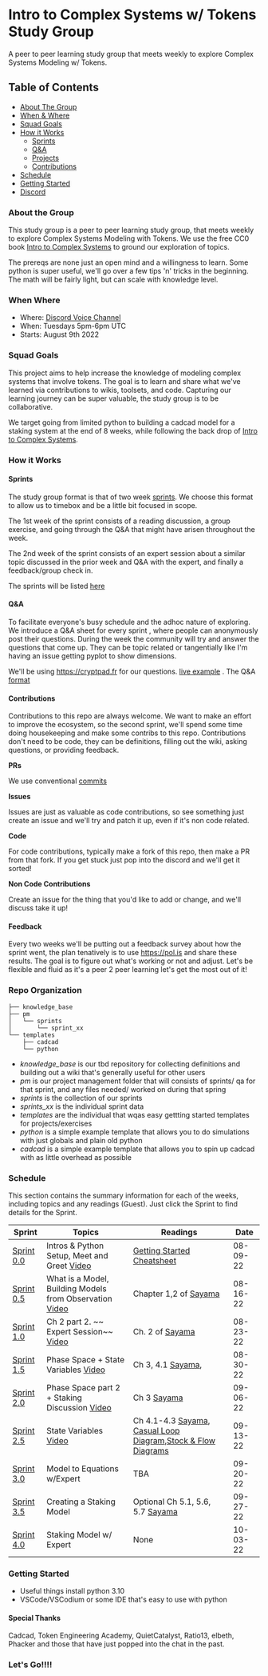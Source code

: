 # Intro to Complex Systems w/ Tokens Study Group

A peer to peer learning study group that meets weekly to explore Complex Systems Modeling w/ Tokens.

## Table of Contents
  - [About The Group](#about-the-group)
  - [When & Where](#when-where)
  - [Squad Goals](#squad-goals)
  - [How it Works](#how-it-works)
    - [Sprints](#sprints)
    - [Q&A](#q&a)
    - [Projects](#projects)
    - [Contributions](#contributions)
  - [Schedule](#schedule)
  - [Getting Started](#getting-started)
  - [Discord](https://discord.gg/BSrZUxUuXq)

### About the Group

This study group is a peer to peer learning study group, that meets weekly to explore Complex Systems Modeling with Tokens. We use the free CC0 book [Intro to Complex Systems](https://milneopentextbooks.org/introduction-to-the-modeling-and-analysis-of-complex-systems/) to ground our exploration of topics. 

The prereqs are none just an open mind and a willingness to learn. Some python is super useful, we'll go over a few tips 'n' tricks in the beginning. The math will be fairly light, but can scale with knowledge level.

### When Where
- Where: [Discord Voice Channel](https://discord.gg/BSrZUxUuXq)
- When: Tuesdays 5pm-6pm UTC
- Starts: August 9th 2022


### Squad Goals

This project aims to help increase the knowledge of modeling complex systems that involve tokens. The goal is to learn and share what we've learned via contributions to wikis, toolsets, and code. Capturing our learning journey can be super valuable, the study group is to be collaborative.

We target going from limited python to building a cadcad model for a staking system at the end of 8 weeks, while following the back drop of [Intro to Complex Systems](https://milneopentextbooks.org/introduction-to-the-modeling-and-analysis-of-complex-systems/).

### How it Works

#### Sprints
The study group format is that of two week [sprints](https://en.wikipedia.org/wiki/Scrum_sprint#Values). We choose this format to allow us to timebox and be a little bit focused in scope.

The 1st week of the sprint consists of a reading discussion, a group exercise, and going through the Q&A that might have arisen throughout the week.

The 2nd week of the sprint consists of an expert session about a similar topic discussed in the prior week and Q&A with the expert, and finally a feedback/group check in.

The sprints will be listed [here](./schedule.md)

#### Q&A
To facilitate everyone's busy schedule and the adhoc nature of exploring. We introduce a Q&A sheet for every sprint , where people can anonymously post their questions. During the week the community will try and answer the questions that come up. They can be topic related or tangentially like I'm having an issue getting pyplot to show dimensions.

We'll be using https://cryptpad.fr for our questions. [live example](https://cryptpad.fr/code/#/2/code/edit/3GIZwOk9TmJ8EXicyxS4TjCR/) . The Q&A [format](./qa_format.md)

#### Contributions
Contributions to this repo are always welcome. We want to make an effort to improve the ecosystem, so the second sprint, we'll spend some time doing housekeeping and make some contribs to this repo. Contributions don't need to be code, they can be definitions, filling out the wiki, asking questions, or providing feedback.

**PRs**

We use conventional [commits](https://www.conventionalcommits.org/en/v1.0.0/)

**Issues**

Issues are just as valuable as code contributions, so see something just create an issue and we'll try and patch it up, even if it's non code related.

**Code**

For code contributions, typically make a fork of this repo, then make a PR from that fork. If you get stuck just pop into the discord and we'll get it sorted!

**Non Code Contributions**

Create an issue for the thing that you'd like to add or change, and we'll discuss take it up!

#### Feedback

Every two weeks we'll be putting out a feedback survey about how the sprint went, the plan tenatively is to use https://pol.is and share these results.
The goal is to figure out what's working or not and adjust. Let's be flexible and fluid as it's a peer 2 peer learning let's get the most out of it!

### Repo Organization
```
├── knowledge_base
├── pm
│   └── sprints
│       └── sprint_xx
└── templates
    ├── cadcad
    └── python
```
- *knowledge_base* is our tbd repository for collecting definitions and building out a wiki that's generally useful for other users
- *pm* is our project management folder that will consists of sprints/ qa for that sprint, and any files needed/ worked on during that spring
- *sprints* is the collection of our sprints
- *sprints_xx* is the individual sprint data
- *templates* are the individual that wqas easy gettting started templates for projects/exercises
- *python* is a simple example template that allows you to do simulations with just globals and plain old python
- *cadcad* is a simple example template that allows you to spin up cadcad with as little overhead as possible

### Schedule

This section contains the summary information for each of the weeks, including topics and any readings (Guest). Just click the Sprint to find details for the Sprint.

|Sprint| Topics | Readings|Date|
--- | --- | ---| ---|
|[Sprint 0.0] |Intros & Python Setup, Meet and Greet [Video](https://youtu.be/CoCMnMcxbvA)| [Getting Started Cheatsheet](./knowledge_base/GettingStartedCheatsheet.md) |08-09-22
|[Sprint 0.5] |What is a Model, Building Models from Observation [Video](https://youtu.be/CoCMnMcxbvA)| Chapter 1,2 of [Sayama]| 08-16-22
|[Sprint 1.0] |Ch 2 part 2. ~~ Expert Session~~ [Video](https://youtu.be/Xzhl0vYfWt4)| Ch. 2 of [Sayama] |08-23-22
|[Sprint 1.5] |Phase Space + State Variables [Video](https://youtu.be/pXR_wxMZuq8)|Ch 3, 4.1 [Sayama],  |08-30-22
|[Sprint 2.0] |Phase Space part 2 + Staking Discussion [Video](https://www.youtube.com/watch?v=U-AshyiLTQ8) | Ch 3 [Sayama] |09-06-22
|[Sprint 2.5] |State Variables [Video](https://youtu.be/6ikr8bAyNWc)|Ch 4.1-4.3 [Sayama], [Casual Loop Diagram](https://online.visual-paradigm.com/knowledge/causal-loop-diagram/what-is-causal-loop-diagram),[Stock & Flow Diagrams](https://thesystemsthinker.com/step-by-step-stocks-and-flows-improving-the-rigor-of-your-thinking/)|09-13-22|
[Sprint 3.0] |Model to Equations w/Expert| TBA|09-20-22
|[Sprint 3.5] |Creating a Staking Model| Optional Ch 5.1, 5.6, 5.7 [Sayama]|09-27-22
|[Sprint 4.0] |Staking Model w/ Expert| None|10-03-22

### Getting Started
- Useful things install python 3.10
- VSCode/VSCodium or some IDE that's easy to use with python

#### Special Thanks

Cadcad, Token Engineering Academy, QuietCatalyst, Ratio13, elbeth, Phacker and those that have just popped into the chat in the past.

### Let's Go!!!!



[Sayama]: https://milneopentextbooks.org/introduction-to-the-modeling-and-analysis-of-complex-systems
[Sprint 0.0]: ./pm/sprints/sprint_0_0/README.md  
[Sprint 0.5]: ./pm/sprints/sprint_0_5/README.md  
[Sprint 1.0]: ./pm/sprints/sprint_1_0/README.md  
[Sprint 1.5]: ./pm/sprints/sprint_1_5/README.md  
[Sprint 2.0]: ./pm/sprints/sprint_2_0/README.md  
[Sprint 2.5]: ./pm/sprints/sprint_2_5/README.md  
[Sprint 3.0]: ./pm/sprints/sprint_3_0/README.md  
[Sprint 3.5]: ./pm/sprints/sprint_3_5/README.md  
[Sprint 4.0]: ./pm/sprints/sprint_4_0/README.md  
